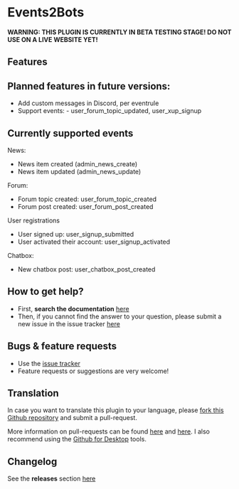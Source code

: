 # Events2Bots #

**WARNING: THIS PLUGIN IS CURRENTLY IN BETA TESTING STAGE! DO NOT USE ON A LIVE WEBSITE YET!**

## Features


## Planned features in future versions:
- Add custom messages in Discord, per eventrule 
- Support events: - user_forum_topic_updated, user_xup_signup


## Currently supported events
News:
- News item created (admin_news_create)
- News item updated (admin_news_update)

Forum:
- Forum topic created: user_forum_topic_created
- Forum post created: user_forum_post_created

User registrations
- User signed up: user_signup_submitted
- User activated their account: user_signup_activated

Chatbox:
- New chatbox post: user_chatbox_post_created


## How to get help? ##

* First, **search the documentation** [here](#TODO)
* Then, if you cannot find the answer to your question, please submit a new issue in the issue tracker [here](https://github.com/Moc/events2bots/issues)

## Bugs &  feature requests ##
* Use the [issue tracker](https://github.com/Moc/events2bots/issues)
* Feature requests or suggestions are very welcome!

## Translation ##
In case you want to translate this plugin to your language, please [fork this Github repository](https://help.github.com/articles/fork-a-repo) and submit a pull-request.

More information on pull-requests can be found [here](https://help.github.com/articles/using-pull-requests) and [here](http://guides.github.com/overviews/flow/).
I also recommend using the [Github for Desktop](https://desktop.github.com/) tools.

## Changelog ##
See the **releases** section [here](https://github.com/Moc/events2bots/releases)